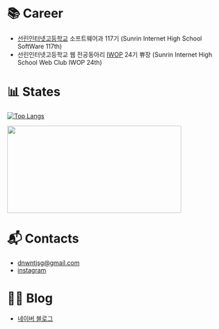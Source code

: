 # 📚 Career
- [선린인터넷고등학교](https://sunrint.sen.hs.kr/) 소프트웨어과 117기 (Sunrin Internet High School SoftWare 117th)
- 선린인터넷고등학교 웹 전공동아리 [IWOP](https://iwop.github.io/) 24기 쀼장 (Sunrin Internet High School Web Club IWOP 24th)
  

# 📊 States
[![Top Langs](https://github-readme-stats.vercel.app/api/top-langs/?username=songyeon7&layout=compact&theme=tokyonight&langs_count=10)](https://github.com/songyeon7/songyeon7/edit/main/README.md)

<a href="https://github.com/devxb/gitanimals">
  <img
    src="https://render.gitanimals.org/lines/songyeon7?pet-id=588398960528582900"
    width="400"
    height="200"
  />
</a>
  


# 📬 Contacts
- dnwntjsg@gmail.com
- [instagram](https://www.instagram.com/song._.yeon7/)


# 👩‍💻 Blog
- [네이버 블로그](https://blog.naver.com/song_yeon7)
